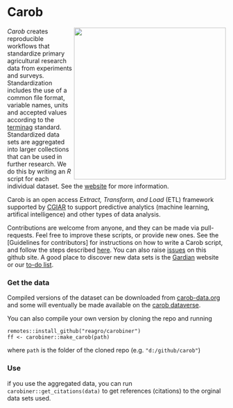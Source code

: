 # Carob

<img align="right" width="350" height="350" src="https://github.com/reagro/carob/raw/master/misc/img/carob.png">

*Carob* creates reproducible workflows that standardize primary agricultural research data from experiments and surveys. Standardization includes the use of a common file format, variable names, units and accepted values according to the [terminag](https://github.com/reagro/terminag) standard. Standardized data sets are aggregated into larger collections that can be used in further research. We do this by writing an *R* script for each individual dataset. See the [website](https://carob-data.org) for more information.

Carob is an open access *Extract, Transform, and Load* (ETL) framework supported by [CGIAR](https://www.cgiar.org/initiative/excellence-in-agronomy/) to support predictive analytics (machine learning, artifical intelligence) and other types of data analysis. 

Contributions are welcome from anyone, and they can be made via pull-requests. Feel free to improve these scripts, or provide new ones. See the [Guidelines for contributors] for instructions on how to write a Carob script, and follow the steps described [here](https://carob-data.org/contribute.html). You can also raise [issues](https://github.com/reagro/carob/issues) on this github site. A good place to discover new data sets is the [Gardian](https://gardian.bigdata.cgiar.org/) website or our [to-do list](https://carob-data.org/todo.html). 

### Get the data

Compiled versions of the dataset can be downloaded from [carob-data.org](http://carob-data.org) and some will eventually be made available on the [carob dataverse](https://dataverse.harvard.edu/dataverse/carob/).

You can also compile your own version by cloning the repo and running 

```
remotes::install_github("reagro/carobiner")
ff <- carobiner::make_carob(path)
```

where `path` is the folder of the cloned repo (e.g. `"d:/github/carob"`)

### Use

if you use the aggregated data, you can run `carobiner::get_citations(data)` to get references (citations) to the orginal data sets used. 

